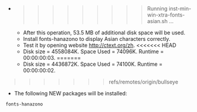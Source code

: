 * >>>>>>>>> Running inst-min-win-xtra-fonts-asian.sh ...
  * After this operation, 53.5 MB of additional disk space will be used.
  * Install fonts-hanazono to display Asian characters correctly.
  * Test it by opening website http://ctext.org/zh.
<<<<<<< HEAD
  * Disk size = 4558084K. Space Used = 74096K. Runtime = 00:00:00:03.
=======
  * Disk size = 4436872K. Space Used = 74100K. Runtime = 00:00:00:02.
>>>>>>> refs/remotes/origin/bullseye
  * The following NEW packages will be installed:
  ```bash
fonts-hanazono
  ```
